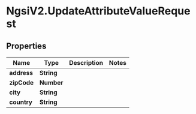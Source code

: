 # NgsiV2.UpdateAttributeValueRequest

## Properties
Name | Type | Description | Notes
------------ | ------------- | ------------- | -------------
**address** | **String** |  | 
**zipCode** | **Number** |  | 
**city** | **String** |  | 
**country** | **String** |  | 


